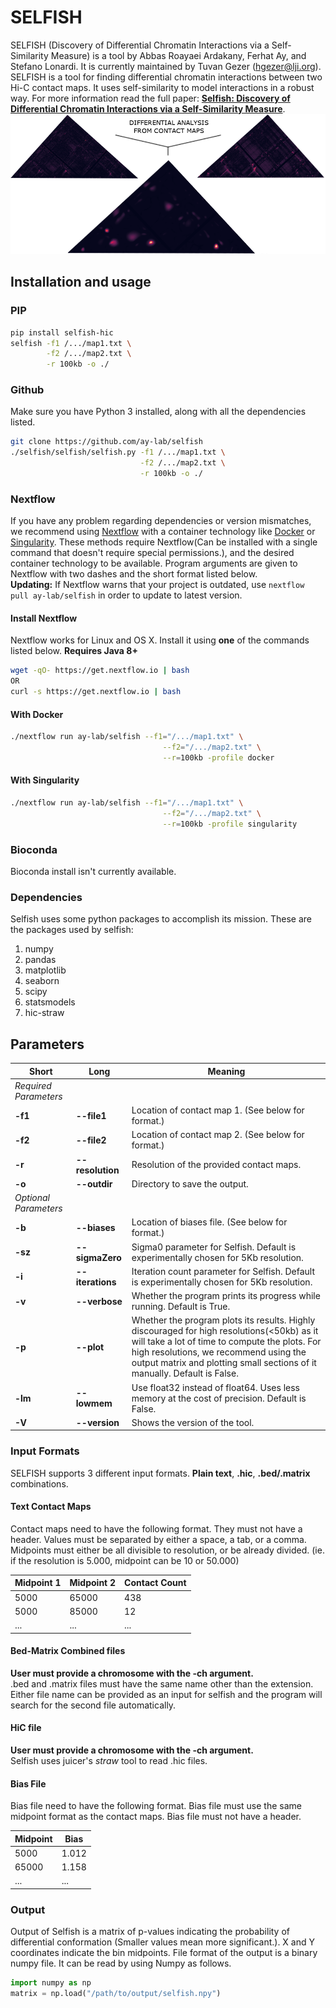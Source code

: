 # SELFISH
SELFISH (Discovery of Differential Chromatin Interactions via a Self-Similarity Measure) is a tool by Abbas Roayaei Ardakany, Ferhat Ay, and Stefano Lonardi. It is currently maintained by Tuvan Gezer (hgezer@lji.org).  
SELFISH is a tool for finding differential chromatin interactions
between two Hi-C contact maps. It uses self-similarity to model interactions 
in a robust way. For more information read the full 
paper: <a href="https://www.biorxiv.org/content/10.1101/540708v1?rss=1" target="_blank">**Selfish: Discovery of Differential Chromatin Interactions via a Self-Similarity Measure**</a>. 
![DCI](/demo.png)
## Installation and usage
### PIP
```bash
pip install selfish-hic
selfish -f1 /.../map1.txt \
        -f2 /.../map2.txt \
        -r 100kb -o ./
```
### Github
Make sure you have Python 3 installed, along with all the dependencies listed.
```bash
git clone https://github.com/ay-lab/selfish
./selfish/selfish/selfish.py -f1 /.../map1.txt \
                             -f2 /.../map2.txt \
                             -r 100kb -o ./
```
### Nextflow
If you have any problem regarding dependencies or version mismatches, we recommend using <a href="https://www.nextflow.io/" target="_blank">Nextflow</a> with a container technology like <a href="https://www.docker.com/get-started" target="_blank">Docker</a> or <a href="https://singularity.lbl.gov/" target="_blank">Singularity</a>. These methods require Nextflow(Can be installed with a single command that doesn't require special permissions.), and the desired container technology to be available.
Program arguments are given to Nextflow with two dashes and the short format listed below.   
**Updating:** If Nextflow warns that your project is outdated, use `nextflow pull ay-lab/selfish` in order to update to latest version.
#### Install Nextflow
Nextflow works for Linux and OS X. Install it using **one** of the commands listed below. **Requires Java 8+**
```bash
wget -qO- https://get.nextflow.io | bash
OR
curl -s https://get.nextflow.io | bash
```

#### With Docker
```bash
./nextflow run ay-lab/selfish --f1="/.../map1.txt" \
                                  --f2="/.../map2.txt" \
                                  --r=100kb -profile docker
```

#### With Singularity
```bash
./nextflow run ay-lab/selfish --f1="/.../map1.txt" \
                                  --f2="/.../map2.txt" \
                                  --r=100kb -profile singularity
```

### Bioconda
Bioconda install isn't currently available.
### Dependencies
Selfish uses some python packages to accomplish its mission. These are the packages used by selfish:
1. numpy
2. pandas
3. matplotlib
4. seaborn
5. scipy
6. statsmodels
7. hic-straw

## Parameters
| Short | Long | Meaning |
|---|---|---|
|_Required Parameters_| | |
| **-f1** | **--file1** | Location of contact map 1. (See below for format.) |
| **-f2** | **--file2** | Location of contact map 2. (See below for format.) |
| **-r** | **--resolution** | Resolution of the provided contact maps. |
| **-o** | **--outdir** | Directory to save the output. |
| _Optional Parameters_ | | |
| **-b** | **--biases** | Location of biases file. (See below for format.) |
| **-sz** | **--sigmaZero** | Sigma0 parameter for Selfish. Default is experimentally chosen for 5Kb resolution.|
| **-i** | **--iterations** | Iteration count parameter for Selfish. Default is experimentally chosen for 5Kb resolution.|
| **-v** | **--verbose** | Whether the program prints its progress while running. Default is True. |
| **-p** | **--plot** | Whether the program plots its results. Highly discouraged for high resolutions(<50kb) as it will take a lot of time to compute the plots. For high resolutions, we recommend using the output matrix and plotting small sections of it manually. Default is False. |
| **-lm** | **--lowmem** | Use float32 instead of float64. Uses less memory at the cost of precision. Default is False. |
| **-V** | **--version** | Shows the version of the tool. |

### Input Formats
SELFISH supports 3 different input formats. **Plain text**, **.hic**, **.bed/.matrix** combinations.
#### Text Contact Maps
Contact maps need to have the following format. They must not have a header. 
Values must be separated by either a space, a tab, or a comma.
Midpoints must either be all divisible to resolution, or be already divided. (ie. if the resolution is 5.000, midpoint can be 10 or 50.000)

| Midpoint 1 | Midpoint 2 | Contact Count |
|---|---|---|
| 5000 | 65000 | 438 |
| 5000 | 85000 | 12 |
| ... | ... | ... |


#### Bed-Matrix Combined files
**User must provide a chromosome with the -ch argument.**  
.bed and .matrix files must have the same name other than the extension.
 Either file name can be provided as an input for selfish and the program will search for the second file automatically.
 
 
#### HiC file
**User must provide a chromosome with the -ch argument.**  
Selfish uses juicer's *straw* tool to read .hic files.

#### Bias File
Bias file need to have the following format.
Bias file must use the same midpoint format as the contact maps.
Bias file must not have a header.

| Midpoint | Bias |
|---|---|
| 5000 | 1.012 |
| 65000 | 1.158 |
| ... | ... |

### Output
Output of Selfish is a matrix of p-values indicating the probability of differential conformation (Smaller values mean more significant.). 
X and Y coordinates indicate the bin midpoints.
File format of the output is a binary numpy file. It can be read by using Numpy as follows.  
```python
import numpy as np
matrix = np.load("/path/to/output/selfish.npy")
```
